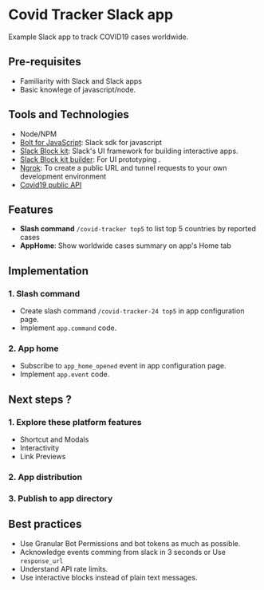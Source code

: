# Covid Tracker Slack app

Example Slack app to track COVID19 cases worldwide.

## Pre-requisites

- Familiarity with Slack and Slack apps
- Basic knowlege of javascript/node.

## Tools and Technologies

- Node/NPM
- [Bolt for JavaScript](https://slack.dev/bolt-js/concepts): Slack sdk for javascript
- [Slack Block kit](https://api.slack.com/block-kit): Slack's UI framework for building interactive apps.
- [Slack Block kit builder](https://app.slack.com/block-kit-builder): For UI prototyping .
- [Ngrok](https://ngrok.com/): To create a public URL and tunnel requests to your own development environment
- [Covid19 public API](https://api.covid19api.com/summary)

## Features

- **Slash command** `/covid-tracker top5` to list top 5 countries by reported cases
- **AppHome**: Show worldwide cases summary on app's Home tab

## Implementation

### 1. Slash command

- Create slash command `/covid-tracker-24 top5` in app configuration page.
- Implement `app.command` code.

### 2. App home

- Subscribe to `app_home_opened` event in app configuration page.
- Implement `app.event` code.

## Next steps ?

### 1. Explore these platform features

- Shortcut and Modals
- Interactivity
- Link Previews

### 2. App distribution

### 3. Publish to app directory

## Best practices

- Use Granular Bot Permissions and bot tokens as much as possible.
- Acknowledge events comming from slack in 3 seconds or Use `response_url`
- Understand API rate limits.
- Use interactive blocks instead of plain text messages.

